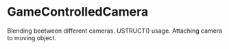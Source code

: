 # GameControlledCamera

Blending beetween different cameras.
USTRUCT() usage.
Attaching camera to moving object.
